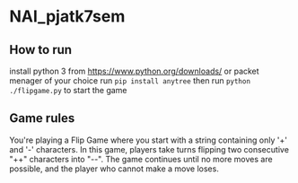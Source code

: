 # NAI_pjatk7sem

## How to run 
install python 3 from https://www.python.org/downloads/ or packet menager of your choice 
run 
`pip install anytree`
then run 
`python ./flipgame.py`
to start the game

## Game rules
You're playing a Flip Game where you start with a string containing only '+' and '-' characters. In this game, players take turns flipping two consecutive "++" characters into "--". The game continues until no more moves are possible, and the player who cannot make a move loses.
